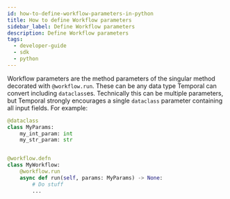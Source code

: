 ```yaml
---
id: how-to-define-workflow-parameters-in-python
title: How to define Workflow parameters
sidebar_label: Define Workflow parameters
description: Define Workflow parameters
tags:
  - developer-guide
  - sdk
  - python
---
```


Workflow parameters are the method parameters of the singular method decorated
with `@workflow.run`. These can be any data type Temporal can convert including
`dataclass`es. Technically this can be multiple parameters, but Temporal
strongly encourages a single `dataclass` parameter containing all input fields.
For example:

```python
@dataclass
class MyParams:
    my_int_param: int
    my_str_param: str


@workflow.defn
class MyWorkflow:
    @workflow.run
    async def run(self, params: MyParams) -> None:
        # Do stuff
        ...
```
